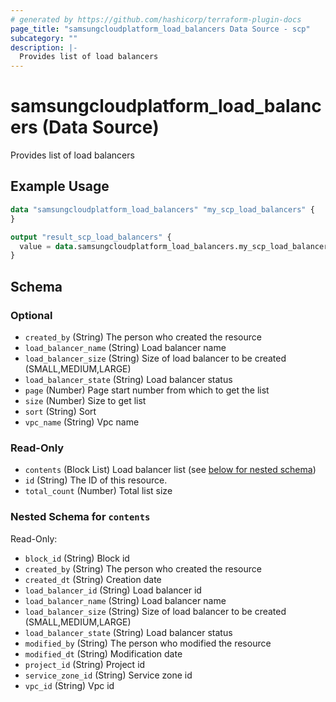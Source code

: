 ```yaml
---
# generated by https://github.com/hashicorp/terraform-plugin-docs
page_title: "samsungcloudplatform_load_balancers Data Source - scp"
subcategory: ""
description: |-
  Provides list of load balancers
---
```


# samsungcloudplatform_load_balancers (Data Source)

Provides list of load balancers

## Example Usage

```terraform
data "samsungcloudplatform_load_balancers" "my_scp_load_balancers" {
}

output "result_scp_load_balancers" {
  value = data.samsungcloudplatform_load_balancers.my_scp_load_balancers
}
```

<!-- schema generated by tfplugindocs -->
## Schema

### Optional

- `created_by` (String) The person who created the resource
- `load_balancer_name` (String) Load balancer name
- `load_balancer_size` (String) Size of load balancer to be created (SMALL,MEDIUM,LARGE)
- `load_balancer_state` (String) Load balancer status
- `page` (Number) Page start number from which to get the list
- `size` (Number) Size to get list
- `sort` (String) Sort
- `vpc_name` (String) Vpc name

### Read-Only

- `contents` (Block List) Load balancer list (see [below for nested schema](#nestedblock--contents))
- `id` (String) The ID of this resource.
- `total_count` (Number) Total list size

<a id="nestedblock--contents"></a>
### Nested Schema for `contents`

Read-Only:

- `block_id` (String) Block id
- `created_by` (String) The person who created the resource
- `created_dt` (String) Creation date
- `load_balancer_id` (String) Load balancer id
- `load_balancer_name` (String) Load balancer name
- `load_balancer_size` (String) Size of load balancer to be created (SMALL,MEDIUM,LARGE)
- `load_balancer_state` (String) Load balancer status
- `modified_by` (String) The person who modified the resource
- `modified_dt` (String) Modification date
- `project_id` (String) Project id
- `service_zone_id` (String) Service zone id
- `vpc_id` (String) Vpc id


